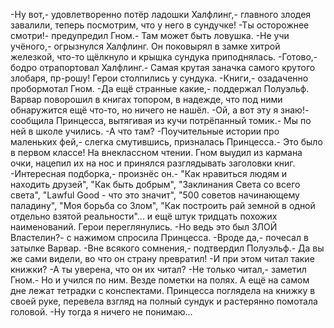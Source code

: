   -Ну вот,- удовлетворенно потёр ладошки Халфлинг,- главного злодея завалили, теперь посмотрим, что у него в сундучке!
-Ты осторожнее смотри!- предупредил Гном.- Там может быть ловушка.
-Не учи учёного,- огрызнулся Халфлинг.
Он поковырял в замке хитрой железкой, что-то щёлкнуло и крышка сундука приподнялась.
-Готово,- бодро отрапортовал Халфлинг.- Самая крутая заначка самого крутого злобаря, пр-рошу!
Герои столпились у сундука.
-Книги,- озадаченно пробормотал Гном.
-Да ещё странные какие,- поддержал Полуэльф.
Варвар поворошил в книгах топором, в надежде, что под ними обнаружится ещё что-то, но ничего не нашёл.
-Ой, а вот эту я знаю!- сообщила Принцесса, вытягивая из кучи потрёпанный томик.- Мы по ней в школе учились.
-А что там?
-Поучительные истории про маленьких фей,- слегка смутившись, призналась Принцесса.- Это было в первом классе! На внеклассном чтении.
Гном выудил из кармана очки, нацепил их на нос и принялся разглядывать заголовки книг.
-Интересная подборка,- произнёс он.- "Как нравиться людям и находить друзей", "Как быть добрым", "Заклинания Света со всего света", "Lawful Good - что это значит", "500 советов начинающему паладину", "Моя борьба со Злом", "Как построить рай земной в одной отдельно взятой реальности"... и ещё штук тридцать похожих наименований.
Герои переглянулись.
-Но ведь это был ЗЛОЙ Властелин?- с нажимом спросила Принцесса.
-Вроде да,- почесал в затылке Варвар.
-Вне всякого сомнения,- подтвердил Полуэльф.- Да вы же сами видели, во что он страну превратил!
-И при этом читал такие книжки?
-А ты уверена, что он их читал?
-Не только читал,- заметил Гном.- Но и учился по ним. Везде пометки на полях. А ещё на самом дне лежат тетрадки с конспектами.
Принцесса поглядела на книжку в своей руке, перевела взгляд на полный сундук и растерянно помотала головой.
-Ну тогда я ничего не понимаю...      